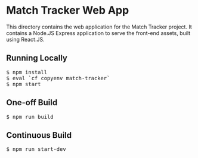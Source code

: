 # Match Tracker Web App

This directory contains the web application for the Match Tracker project. It
contains a Node.JS Express application to serve the front-end assets, built
using React.JS.

## Running Locally

<pre>
$ npm install
$ eval `cf copyenv match-tracker`
$ npm start
</pre>

## One-off Build

<pre>
$ npm run build
</pre>

## Continuous Build 

<pre>
$ npm run start-dev
</pre>
